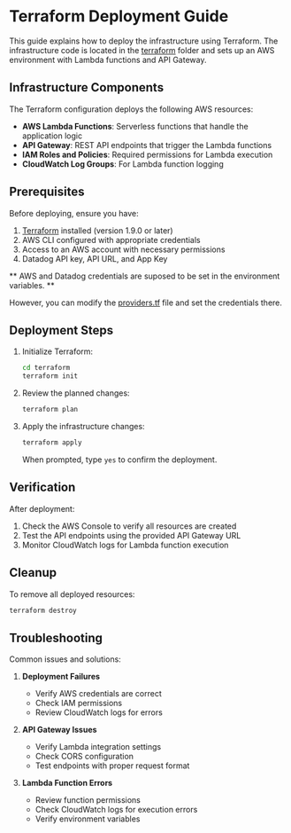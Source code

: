 # Terraform Deployment Guide

This guide explains how to deploy the infrastructure using Terraform. The infrastructure code is located in the [terraform](../terraform)
folder and sets up an AWS environment with Lambda functions and API Gateway.

## Infrastructure Components

The Terraform configuration deploys the following AWS resources:

- **AWS Lambda Functions**: Serverless functions that handle the application logic
- **API Gateway**: REST API endpoints that trigger the Lambda functions
- **IAM Roles and Policies**: Required permissions for Lambda execution
- **CloudWatch Log Groups**: For Lambda function logging

## Prerequisites

Before deploying, ensure you have:

1. [Terraform](https://www.terraform.io/downloads.html) installed (version 1.9.0 or later)
2. AWS CLI configured with appropriate credentials
3. Access to an AWS account with necessary permissions
4. Datadog API key, API URL, and App Key

** AWS and Datadog credentials are suposed to be set in the environment variables. **

However, you can modify the [providers.tf](../terraform/providers.tf) file and set the credentials there.

## Deployment Steps

1. Initialize Terraform:
   ```bash
   cd terraform
   terraform init
   ```

2. Review the planned changes:
   ```bash
   terraform plan
   ```

3. Apply the infrastructure changes:
   ```bash
   terraform apply
   ```
   When prompted, type `yes` to confirm the deployment.

## Verification

After deployment:

1. Check the AWS Console to verify all resources are created
2. Test the API endpoints using the provided API Gateway URL
3. Monitor CloudWatch logs for Lambda function execution

## Cleanup

To remove all deployed resources:

```bash
terraform destroy
```

## Troubleshooting

Common issues and solutions:

1. **Deployment Failures**
   - Verify AWS credentials are correct
   - Check IAM permissions
   - Review CloudWatch logs for errors

2. **API Gateway Issues**
   - Verify Lambda integration settings
   - Check CORS configuration
   - Test endpoints with proper request format

3. **Lambda Function Errors**
   - Review function permissions
   - Check CloudWatch logs for execution errors
   - Verify environment variables
